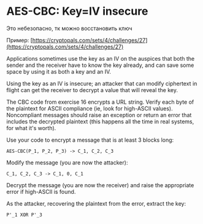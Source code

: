 # AES-CBC: Key=IV insecure

Это небезопасно, тк можно восстановить ключ

Пример: [https://cryptopals.com/sets/4/challenges/27](https://cryptopals.com/sets/4/challenges/27)

Applications sometimes use the key as an IV on the auspices that both the sender and the receiver have to know the key already, and can save some space by using it as both a key and an IV.

Using the key as an IV is insecure; an attacker that can modify ciphertext in flight can get the receiver to decrypt a value that will reveal the key.

The CBC code from exercise 16 encrypts a URL string. Verify each byte of the plaintext for ASCII compliance (ie, look for high-ASCII values). Noncompliant messages should raise an exception or return an error that includes the decrypted plaintext (this happens all the time in real systems, for what it's worth).

Use your code to encrypt a message that is at least 3 blocks long:

```
AES-CBC(P_1, P_2, P_3) -> C_1, C_2, C_3
```

Modify the message (you are now the attacker):

```
C_1, C_2, C_3 -> C_1, 0, C_1
```

Decrypt the message (you are now the receiver) and raise the appropriate error if high-ASCII is found.

As the attacker, recovering the plaintext from the error, extract the key:

```
P'_1 XOR P'_3
```
